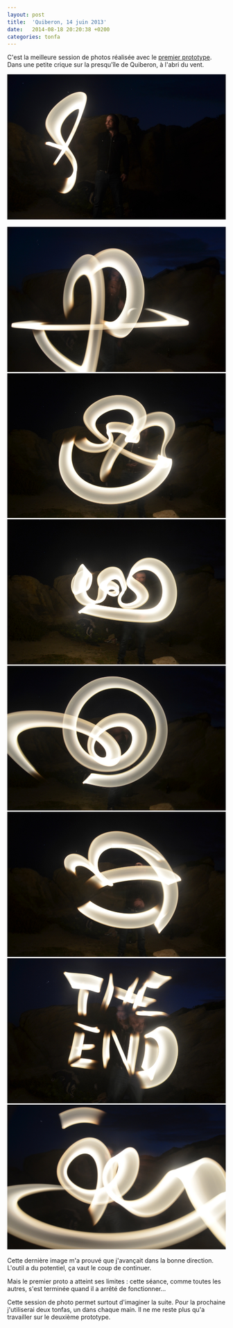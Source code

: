 ```yaml
---
layout: post
title:  'Quiberon, 14 juin 2013'
date:   2014-08-18 20:20:38 +0200
categories: tonfa
---
```


C'est la meilleure session de photos réalisée avec le <a href="/posts/light-tonfa-premier-prototype">premier prototype</a>. Dans une petite crique sur la presqu'île de Quiberon, à l'abri du vent.

<img src="/assets/images/LTquiberon/quib4.JPG"/><!--more-->

<img src="/assets/images/LTquiberon/quib1.JPG"/>

<img src="/assets/images/LTquiberon/quib2.JPG"/>

<img src="/assets/images/LTquiberon/quib3.JPG"/>

<img src="/assets/images/LTquiberon/quib5.JPG"/>

<img src="/assets/images/LTquiberon/quib6.JPG"/>

<img src="/assets/images/LTquiberon/quibEnd.JPG"/>

<img src="/assets/images/LTquiberon/quibLast.JPG"/>

Cette dernière image m'a prouvé que j'avançait dans la bonne direction. L'outil a du potentiel, ça vaut le coup de continuer.

Mais le premier proto a atteint ses limites : cette séance, comme toutes les autres, s'est terminée quand il a arrêté de fonctionner...

Cette session de photo permet surtout d'imaginer la suite. Pour la prochaine j'utiliserai deux tonfas, un dans chaque main. Il ne me reste plus qu'a travailler sur le deuxième prototype.